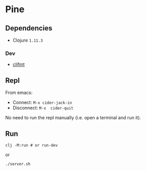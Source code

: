 # Pine

## Dependencies

- Clojure `1.11.3`

### Dev

- [cljfmt](https://github.com/weavejester/cljfmt)


## Repl

From emacs:

- Connect: `M-x cider-jack-in`
- Disconnect: `M-x  cider-quit`

No need to run the repl manually (i.e. open a terminal and run it).

## Run

```
clj -M:run # or run-dev
```

or

```
./server.sh
```
